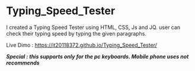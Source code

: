 # Typing_Speed_Tester
I created a Typing Speed Tester using HTML, CSS, Js and JQ. user can check their typing speed by typing the given paragraphs.

Live Dimo : https://it20118372.github.io/Typing_Speed_Tester/


***Special : this supports only for the pc keyboards. Mobile phone uses not recommends*** 
